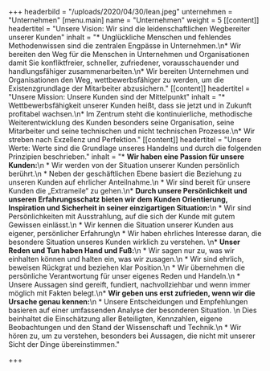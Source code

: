 +++
headerbild = "/uploads/2020/04/30/lean.jpeg"
unternehmen = "Unternehmen"
[menu.main]
name = "Unternehmen"
weight = 5
[[content]]
headertitel = "Unsere Vision: Wir sind die leidenschaftlichen Wegbereiter unserer Kunden"
inhalt = "* Unglückliche Menschen und fehlendes Methodenwissen sind die zentralen Engpässe in Unternehmen.\n* Wir bereiten den Weg für die Menschen in Unternehmen und Organisationen damit Sie konfliktfreier, schneller, zufriedener, vorausschauender und handlungsfähiger zusammenarbeiten.\n* Wir bereiten Unternehmen und Organisationen den Weg, wettbewerbsfähiger zu werden, um die Existenzgrundlage der Mitarbeiter abzusichern."
[[content]]
headertitel = "Unsere Mission: Unsere Kunden sind der Mittelpunkt"
inhalt = "* Wettbewerbsfähigkeit unserer Kunden heißt, dass sie jetzt und in Zukunft profitabel wachsen.\n* Im Zentrum steht die kontinuierliche, methodische Weiterentwicklung des Kunden besonders seine Organisation, seine Mitarbeiter und seine technischen und nicht technischen Prozesse.\n* Wir streben nach Exzellenz und Perfektion."
[[content]]
headertitel = "Unsere Werte: Werte sind die Grundlage unseres Handelns und durch die folgenden Prinzipien beschrieben."
inhalt = "* **Wir haben eine Passion für unsere Kunden:**\n  * Wir werden von der Situation unserer Kunden persönlich berührt.\n  * Neben der geschäftlichen Ebene basiert die Beziehung zu unseren Kunden auf ehrlicher Anteilnahme.\n  * Wir sind bereit für unsere Kunden die „Extrameile“ zu gehen.\n* **Durch unsere Persönlichkeit und unseren Erfahrungsschatz bieten wir dem Kunden Orientierung, Inspiration und Sicherheit in seiner einzigartigen Situation:**\n  * Wir sind Persönlichkeiten mit Ausstrahlung, auf die sich der Kunde mit gutem Gewissen einlässt.\n  * Wir kennen die Situation unserer Kunden aus eigener, persönlicher Erfahrung\n  * Wir haben ehrliches Interesse daran, die besondere Situation unseres Kunden wirklich zu verstehen. \n* **Unser Reden und Tun haben Hand und Fuß:**\n  * Wir sagen nur zu, was wir einhalten können und halten ein, was wir zusagen.\n  * Wir sind ehrlich, beweisen Rückgrat und beziehen klar Position.\n  * Wir übernehmen die persönliche Verantwortung für unser eigenes Reden und Handeln.\n  * Unsere Aussagen sind gereift, fundiert, nachvollziehbar und wenn immer möglich mit Fakten belegt.\n* **Wir geben uns erst zufrieden, wenn wir die Ursache genau kennen:**\n  * Unsere Entscheidungen und Empfehlungen basieren auf einer umfassenden Analyse der besonderen Situation.   \n     Dies beinhaltet die Einschätzung aller Beteiligten, Kennzahlen, eigene Beobachtungen und den Stand der Wissenschaft und Technik.\n  * Wir hören zu, um zu verstehen, besonders bei Aussagen, die nicht mit unserer Sicht der Dinge übereinstimmen."

+++
